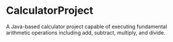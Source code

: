 # CalculatorProject
A Java-based calculator project capable of executing fundamental arithmetic operations including add, subtract, multiply, and divide.
